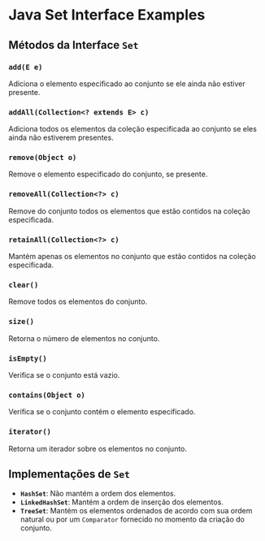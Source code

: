 
# Java Set Interface Examples

## Métodos da Interface `Set`

### `add(E e)`
Adiciona o elemento especificado ao conjunto se ele ainda não estiver presente.

### `addAll(Collection<? extends E> c)`
Adiciona todos os elementos da coleção especificada ao conjunto se eles ainda não estiverem presentes.

### `remove(Object o)`
Remove o elemento especificado do conjunto, se presente.

### `removeAll(Collection<?> c)`
Remove do conjunto todos os elementos que estão contidos na coleção especificada.

### `retainAll(Collection<?> c)`
Mantém apenas os elementos no conjunto que estão contidos na coleção especificada.

### `clear()`
Remove todos os elementos do conjunto.

### `size()`
Retorna o número de elementos no conjunto.

### `isEmpty()`
Verifica se o conjunto está vazio.

### `contains(Object o)`
Verifica se o conjunto contém o elemento especificado.

### `iterator()`
Retorna um iterador sobre os elementos no conjunto.

## Implementações de `Set`

- **`HashSet`**: Não mantém a ordem dos elementos.
- **`LinkedHashSet`**: Mantém a ordem de inserção dos elementos.
- **`TreeSet`**: Mantém os elementos ordenados de acordo com sua ordem natural ou por um `Comparator` fornecido no momento da criação do conjunto.
